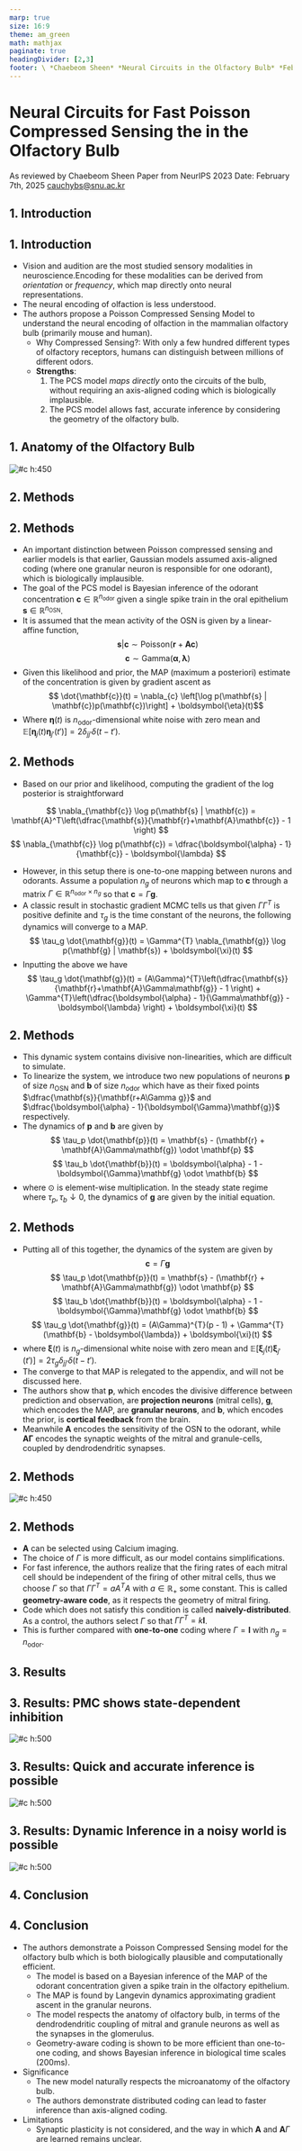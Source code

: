```yaml
---
marp: true
size: 16:9
theme: am_green
math: mathjax
paginate: true
headingDivider: [2,3]
footer: \ *Chaebeom Sheen* *Neural Circuits in the Olfactory Bulb* *February 7th, 2025*
---
```


<!-- _class: cover_e -->
<!-- transition: cover -->
<!-- _paginate: "" -->
<!-- _footer: ![](./assets/snu-wide.png) -->
<!-- _header: ![](./assets/marp.png) -->


# Neural Circuits for Fast Poisson Compressed Sensing the in the Olfactory Bulb


As reviewed by Chaebeom Sheen
Paper from NeurIPS 2023 
Date: February 7th, 2025
<cauchybs@snu.ac.kr>


## 1. Introduction

<!-- _class: trans -->
<!-- transition: melt -->
<!-- _footer: "" -->
<!-- _paginate: "" -->


## 1. Introduction

<!-- _class: navbar -->
<!-- transition: cover -->
<!-- _header: \ ***@ SNU CN*** **Introduction** *Methods* *Results* *Conclusion*-->

- Vision and audition are the most studied sensory modalities in neuroscience.Encoding for these modalities can be derived from *orientation* or *frequency*, which map directly onto neural representations. 
- The neural encoding of olfaction is less understood. 
- The authors propose a Poisson Compressed Sensing Model to understand the neural encoding of olfaction in the mammalian olfactory bulb (primarily mouse and human). 
  - Why Compressed Sensing?:  With only a few hundred different types of olfactory receptors, humans can distinguish between millions of different odors. 
  - **Strengths**: 
    1. The PCS model *maps directly* onto the circuits of the bulb, without requiring an axis-aligned coding which is biologically implausible. 
    2. The PCS model allows fast, accurate inference by considering the geometry of the olfactory bulb. 
  

## 1. Anatomy of the Olfactory Bulb

<!-- _class: navbar bq-blue-->
<!-- transition: cover -->
<!-- _header: \ ***@ SNU CN*** **Introduction** *Methods* *Results* *Conclusion*-->

![#c h:450](./assets/anatomy.png)

## 2. Methods

<!-- _class: trans -->
<!-- transition: melt -->
<!-- _footer: "" -->
<!-- _paginate: "" -->

## 2. Methods

<!-- _class: navbar -->
<!-- transition: cover -->
<!-- _header: \ ***@ SNU CN*** **Introduction** *Methods* *Results* *Conclusion*-->

- An important distinction between Poisson compressed sensing and earlier models is that earlier, Gaussian models assumed axis-aligned coding (where one granular neuron is responsible for one odorant), which is biologically implausible.
- The goal of the PCS model is Bayesian inference of the odorant concentration $\mathbf{c} \in \mathbb{R}^{n_{\text{odor}}}$ given a single spike train in the oral epithelium $\mathbf{s} \in \mathbb{R}^{n_{\text{OSN}}}$.
- It is assumed that the mean activity of the OSN is given by a linear-affine function,
$$ \mathbf{s} | \mathbf{c} \sim \text{Poisson}(\mathbf{r} + \mathbf{A}\mathbf{c}) $$
$$ \mathbf{c} \sim \text{Gamma}(\boldsymbol{\alpha}, \boldsymbol{\lambda}) $$
- Given this likelihood and prior, the MAP (maximum a posteriori) estimate of the concentration is given by gradient ascent as
$$ \dot{\mathbf{c}}(t) = \nabla_{c} \left[\log p(\mathbf{s} | \mathbf{c})p(\mathbf{c})\right] + \boldsymbol{\eta}(t)$$
- Where $\boldsymbol{\eta}(t)$ is $n_{\text{odor}}$-dimensional white noise with zero mean and $\mathbb{E}[\boldsymbol{\eta}_j(t)\boldsymbol{\eta}_{j'}(t')] = 2 \delta_{jj'}\delta(t-t')$.

## 2. Methods

<!-- _class: navbar -->
<!-- transition: cover -->
<!-- _header: \ ***@ SNU CN*** **Introduction** *Methods* *Results* *Conclusion*-->

- Based on our prior and likelihood, computing the gradient of the log posterior is straightforward

$$ \nabla_{\mathbf{c}} \log p(\mathbf{s} | \mathbf{c}) = \mathbf{A}^T\left(\dfrac{\mathbf{s}}{\mathbf{r}+\mathbf{A}\mathbf{c}} - 1 \right) $$
$$ \nabla_{\mathbf{c}} \log p(\mathbf{c}) = \dfrac{\boldsymbol{\alpha} - 1}{\mathbf{c}} - \boldsymbol{\lambda} $$
- However, in this setup there is one-to-one mapping between nurons and odorants. Assume a population $n_g$ of neurons which map to $\mathbf{c}$ through a matrix $\Gamma \in \mathbb{R}^{n_{\text{odor}} \times n_g}$ so that $\mathbf{c} = \Gamma \mathbf{g}$.
- A classic result in stochastic gradient MCMC tells us that given $\Gamma\Gamma^T$ is positive definite and $\tau_g$ is the time constant of the neurons, the following dynamics will converge to a MAP. 
$$ \tau_g \dot{\mathbf{g}}(t) = \Gamma^{T} \nabla_{\mathbf{g}} \log p(\mathbf{g} | \mathbf{s}) + \boldsymbol{\xi}(t) $$
- Inputting the above we have
$$ \tau_g \dot{\mathbf{g}}(t) = (A\Gamma)^{T}\left(\dfrac{\mathbf{s}}{\mathbf{r}+\mathbf{A}\Gamma\mathbf{g}} - 1 \right) + \Gamma^{T}\left(\dfrac{\boldsymbol{\alpha} - 1}{\Gamma\mathbf{g}} - \boldsymbol{\lambda} \right) + \boldsymbol{\xi}(t) $$

## 2. Methods

<!-- _class: navbar -->
<!-- transition: cover -->
<!-- _header: \ ***@ SNU CN*** **Introduction** *Methods* *Results* *Conclusion*-->
- This dynamic system contains divisive non-linearities, which are difficult to simulate. 
- To linearize the system, we introduce two new populations of neurons $\mathbf{p}$ of size $n_{\text{OSN}}$ and $\mathbf{b}$ of size $n_{\text{odor}}$ which have as their fixed points $\dfrac{\mathbf{s}}{\mathbf{r+A\Gamma g}}$ and $\dfrac{\boldsymbol{\alpha} - 1}{\boldsymbol{\Gamma}\mathbf{g}}$ respectively.
- The dynamics of $\mathbf{p}$ and $\mathbf{b}$ are given by
$$ \tau_p \dot{\mathbf{p}}(t) = \mathbf{s} - (\mathbf{r} + \mathbf{A}\Gamma\mathbf{g}) \odot \mathbf{p} $$
$$ \tau_b \dot{\mathbf{b}}(t) = \boldsymbol{\alpha} - 1 - \boldsymbol{\Gamma}\mathbf{g} \odot \mathbf{b} $$
- where $\odot$ is element-wise multiplication. In the steady state regime where $\tau_p, \tau_b \downarrow 0$, the dynamics of $\mathbf{g}$ are given by the initial equation.

## 2. Methods

<!-- _class: navbar -->
<!-- transition: cover -->
<!-- _header: \ ***@ SNU CN*** **Introduction** *Methods* *Results* *Conclusion*-->
- Putting all of this together, the dynamics of the system are given by
$$ \mathbf{c} = \Gamma \mathbf{g} $$
$$ \tau_p \dot{\mathbf{p}}(t) = \mathbf{s} - (\mathbf{r} + \mathbf{A}\Gamma\mathbf{g}) \odot \mathbf{p} $$
$$ \tau_b \dot{\mathbf{b}}(t) = \boldsymbol{\alpha} - 1 - \boldsymbol{\Gamma}\mathbf{g} \odot \mathbf{b} $$
$$ \tau_g \dot{\mathbf{g}}(t) = (A\Gamma)^{T}(p - 1) + \Gamma^{T}(\mathbf{b} - \boldsymbol{\lambda}) + \boldsymbol{\xi}(t) $$
- where $\boldsymbol{\xi}(t)$ is $n_{g}$-dimensional white noise with zero mean and $\mathbb{E}[\boldsymbol{\xi}_j(t)\boldsymbol{\xi}_{j'}(t')] = 2 \tau_g \delta_{jj'}\delta(t-t')$.
- The converge to that MAP is relegated to the appendix, and will not be discussed here.
- The authors show that $\mathbf{p}$, which encodes the divisive difference between prediction and observation, are **projection neurons** (mitral cells), $\mathbf{g}$, which encodes the MAP, are **granular neurons**, and $\mathbf{b}$, which encodes the prior, is **cortical feedback** from the brain. 
- Meanwhile $\mathbf{A}$ encodes the sensitivity of the OSN to the odorant, while $\mathbf{A}\mathbf{\Gamma}$ encodes the synaptic weights of the mitral and granule-cells, coupled by dendrodendritic synapses.


## 2. Methods

<!-- _class: navbar bq-blue-->
<!-- transition: cover -->
<!-- _header: \ ***@ SNU CN*** **Introduction** *Methods* *Results* *Conclusion*-->

![#c h:450](./assets/anatomy.png)

## 2. Methods

<!-- _class: navbar -->
<!-- transition: cover -->
<!-- _header: \ ***@ SNU CN*** **Introduction** *Methods* *Results* *Conclusion*-->

- $\mathbf{A}$ can be selected using Calcium imaging.
- The choice of $\Gamma$ is more difficult, as our model contains simplifications. 
- For fast inference, the authors realize that the firing rates of each mitral cell should be independent of the firing of other mitral cells, thus we choose $\Gamma$ so that $\Gamma\Gamma^T = aA^{T}A$ with $a \in \mathbb{R}_{+}$ some constant. This is called **geometry-aware code**, as it respects the geometry of mitral firing. 
- Code which does not satisfy this condition is called **naively-distributed**. As a control, the authors select $\Gamma$ so that $\Gamma\Gamma^T = k\mathbf{I}$. 
- This is further compared with **one-to-one** coding where $\Gamma = \mathbf{I}$ with $n_g = n_{\text{odor}}$.

## 3. Results

<!-- _class: trans -->
<!-- transition: melt -->
<!-- _footer: "" -->
<!-- _paginate: "" -->
## 3. Results: PMC shows state-dependent inhibition
<!-- _class: navbar rows-2-->
<!-- transition: cover -->
<!-- _header: \ ***@ SNU CN*** *Introduction* *Methods* *Results* **Conclusion**-->
![#c h:500](./assets/gating.png)

## 3. Results: Quick and accurate inference is possible
<!-- _class: navbar rows-2-->
<!-- transition: cover -->
<!-- _header: \ ***@ SNU CN*** *Introduction* *Methods* *Results* **Conclusion**-->
![#c h:500](./assets/timescales.png)

## 3. Results: Dynamic Inference in a noisy world is possible
<!-- _class: navbar rows-2-->
<!-- transition: cover -->
<!-- _header: \ ***@ SNU CN*** *Introduction* *Methods* *Results* **Conclusion**-->

![#c h:500](./assets/dynamic.png)

## 4. Conclusion

<!-- _class: trans -->
<!-- transition: melt -->
<!-- _footer: "" -->
<!-- _paginate: "" -->

## 4. Conclusion
<!-- _class: navbar rows-2-->
<!-- transition: cover -->
<!-- _header: \ ***@ SNU CN*** *Introduction* *Methods* *Results* **Conclusion**-->
- The authors demonstrate a Poisson Compressed Sensing model for the olfactory bulb which is both biologically plausible and computationally efficient.
  - The model is based on a Bayesian inference of the MAP of the odorant concentration given a spike train in the olfactory epithelium. 
  - The MAP is found by Langevin dynamics approximating gradient ascent in the granular neurons. 
  - The model respects the anatomy of olfactory bulb, in terms of the dendrodendritic coupling of mitral and granule neurons as well as the synapses in the glomerulus. 
  - Geometry-aware coding is shown to be more efficient than one-to-one coding, and shows Bayesian inference in biological time scales (200ms). 
- Significance
  - The new model naturally respects the microanatomy of the olfactory bulb. 
  - The authors demonstrate distributed coding can lead to faster inference than axis-aligned coding.
- Limitations
  - Synaptic plasticity is not considered, and the way in which $\mathbf{A}$ and $\mathbf{A}\Gamma$ are learned remains unclear. 